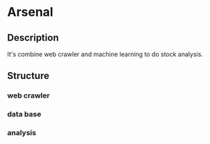# Arsenal
 
## Description
It's combine web crawler and machine learning to do stock analysis.

## Structure

### web crawler



### data base


### analysis
